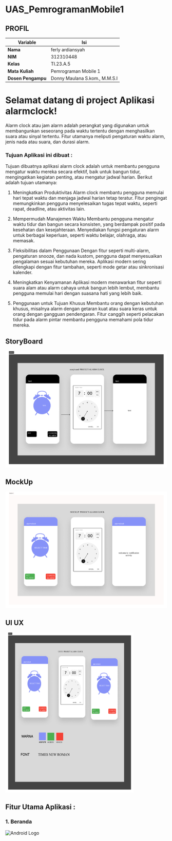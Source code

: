 # UAS_PemrogramanMobile1

## PROFIL

| Variable           | Isi                           |
| ------------------ | ----------------------------- |
| **Nama**           | ferly ardiansyah              |
| **NIM**            | 312310448                     |
| **Kelas**          | TI.23.A.5                     |
| **Mata Kuliah**    | Pemrograman Mobile 1          |
| **Dosen Pengampu** | Donny Maulana S.kom., M.M.S.I |

# Selamat datang di project Aplikasi **alarmclock**!

Alarm clock atau jam alarm adalah perangkat yang digunakan untuk membangunkan seseorang pada waktu tertentu dengan menghasilkan suara atau sinyal tertentu. Fitur utamanya meliputi pengaturan waktu alarm, jenis nada atau suara, dan durasi alarm.

### Tujuan Aplikasi ini dibuat :

Tujuan dibuatnya aplikasi alarm clock adalah untuk membantu pengguna mengatur waktu mereka secara efektif, baik untuk bangun tidur, mengingatkan kegiatan penting, atau mengatur jadwal harian. Berikut adalah tujuan utamanya:

1. Meningkatkan Produktivitas
Alarm clock membantu pengguna memulai hari tepat waktu dan menjaga jadwal harian tetap teratur.
Fitur pengingat memungkinkan pengguna menyelesaikan tugas tepat waktu, seperti rapat, deadline, atau aktivitas lain.

2. Mempermudah Manajemen Waktu
Membantu pengguna mengatur waktu tidur dan bangun secara konsisten, yang berdampak positif pada kesehatan dan kesejahteraan.
Menyediakan fungsi pengaturan alarm untuk berbagai keperluan, seperti waktu belajar, olahraga, atau memasak.

3. Fleksibilitas dalam Penggunaan
Dengan fitur seperti multi-alarm, pengaturan snooze, dan nada kustom, pengguna dapat menyesuaikan pengalaman sesuai kebutuhan mereka.
Aplikasi modern sering dilengkapi dengan fitur tambahan, seperti mode getar atau sinkronisasi kalender.

4. Meningkatkan Kenyamanan
Aplikasi modern menawarkan fitur seperti suara alam atau alarm cahaya untuk bangun lebih lembut, membantu pengguna memulai hari dengan suasana hati yang lebih baik.

5. Penggunaan untuk Tujuan Khusus
Membantu orang dengan kebutuhan khusus, misalnya alarm dengan getaran kuat atau suara keras untuk orang dengan gangguan pendengaran.
Fitur canggih seperti pelacakan tidur pada alarm pintar membantu pengguna memahami pola tidur mereka.

## StoryBoard

<img src="png dan pdf/storyboard.jpg">

## MockUp

<img src="png dan pdf/mockup.jpg">

## UI UX

<img src="png dan pdf/UI & UX.jpg" alt="Android Logo" width="400" height="500">

## Fitur Utama Aplikasi :

### 1. Beranda

   <img src="assets/beranda.jpg" alt="Android Logo" width="250" height="500">



